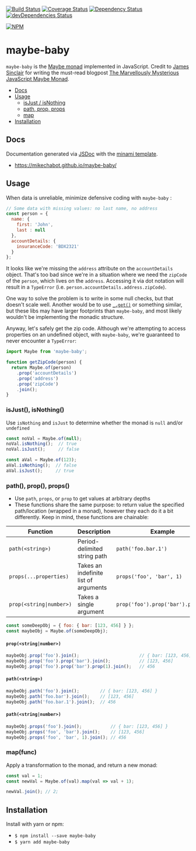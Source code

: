 [![Build Status](https://travis-ci.org/mikechabot/maybe-baby.svg?branch=master)](https://travis-ci.org/mikechabot/maybe-baby)
[![Coverage Status](https://coveralls.io/repos/github/mikechabot/maybe-baby/badge.svg?branch=master&cacheBuster=1)](https://coveralls.io/github/mikechabot/maybe-baby?branch=master)
[![Dependency Status](https://david-dm.org/mikechabot/maybe-baby.svg)](https://david-dm.org/mikechabot/maybe-baby)
[![devDependencies Status](https://david-dm.org/mikechabot/maybe-baby/dev-status.svg)](https://david-dm.org/mikechabot/maybe-baby?type=dev)

[![NPM](https://nodei.co/npm/maybe-baby.png)](https://nodei.co/npm/maybe-baby/)

# maybe-baby

`maybe-baby` is the [Maybe monad](https://en.wikipedia.org/wiki/Monad_(functional_programming)#The_Maybe_monad) implemented in JavaScript. 
Credit to [James Sinclair](https://github.com/jrsinclair) for writing the must-read blogpost [The Marvellously Mysterious JavaScript Maybe Monad](http://jrsinclair.com/articles/2016/marvellously-mysterious-javascript-maybe-monad/).

- [Docs](#docs)
- [Usage](#usage)
  - [isJust / isNothing](#isjust-isnothing)
  - [path, prop, props](#path-prop-props)
  - [map](#mapfunc)
- [Installation](#installation)

## <a name="maybe-baby#docs">Docs</a>

Documentation generated via [JSDoc](https://github.com/jsdoc3/jsdoc) with the [minami template](https://github.com/nijikokun/minami).

* https://mikechabot.github.io/maybe-baby/

## <a name="maybe-baby#usage">Usage</a>

When data is unreliable, minimize defensive coding with `maybe-baby` :

```javascript
// Some data with missing values: no last name, no address
const person = { 
  name: {
    first: 'John',
    last : null
  },
  accountDetails: {
    insuranceCode: 'BDX2321'
  }
};
```
It looks like we're missing the `address` attribute on the `accountDetails` object. That's too bad since we're in a situation where we need the `zipCode` of the `person`, which lives on the `address`. Accessing it via dot notation will result in a `TypeError` (i.e. `person.accountDetails.address.zipCode`). 

One way to solve the problem is to write in some null checks, but that doesn't scale well. Another would be to use [`_.get()`](https://lodash.com/docs/4.17.4#get) or something similar, but these libs may have larger footprints than `maybe-baby`, and most likely wouldn't be implementing the monadic structure.

Anyway, let's safely get the zip code. Although we're attempting to access properties on an undefined object, with `maybe-baby`, we're guaranteed to never encounter a `TypeError`:

```javascript
import Maybe from 'maybe-baby';

function getZipCode(person) {
  return Maybe.of(person)
    .prop('accountDetails')
    .prop('address')
    .prop('zipCode')
    .join();
}
```

### <a name="usage#isJust">isJust(), isNothing()</a>

Use `isNothing` and `isJust` to determine whether the monad is `null` and/or `undefined`

```javascript
const noVal = Maybe.of(null);
noVal.isNothing();  // true
noVal.isJust();     // false

const aVal = Maybe.of(123);
aVal.isNothing();  // false
aVal.isJust();     // true
```

### <a name="usage#props">path(), prop(), props()</a>

* Use `path`, `props`, or `prop` to get values at arbitrary depths
* These functions share the same purpose: to return value the specified path/location (wrapped in a monad), however they each do it a bit differently. Keep in mind, these functions are chainable:

| Function | Description | Example 
| ----- | ---- | ----------- |
| `path(<string>)` | Period-delimited string path | `path('foo.bar.1')` |
| `props(...properties)` | Takes an indefinite list of arguments | `props('foo', 'bar', 1)` |
| `prop(<string\|number>)` | Takes a single argument | `prop('foo').prop('bar').prop(1)` |

```javascript
const someDeepObj = { foo: { bar: [123, 456] } };
const maybeObj = Maybe.of(someDeepObj);
```

#### `prop(<string|number>)`
```javascript
maybeObj.prop('foo').join();                       // { bar: [123, 456] }
maybeObj.prop('foo').prop('bar').join();           // [123, 456]
maybeObj.prop('foo').prop('bar').prop(1).join();   // 456
```

#### `path(<string>)`
```javascript
maybeObj.path('foo').join();        // { bar: [123, 456] }
maybeObj.path('foo.bar').join();    // [123, 456]
maybeObj.path('foo.bar.1').join();  // 456
```

#### `path(<string|number>)`
```javascript
maybeObj.props('foo').join();           // { bar: [123, 456] }
maybeObj.props('foo', 'bar').join();    // [123, 456]
maybeObj.props('foo', 'bar', 1).join(); // 456
```

### <a name="usage#map">map(func)</a>

Apply a transformation to the monad, and return a new monad:

```javascript
const val = 1;
const newVal = Maybe.of(val).map(val => val + 1);

newVal.join(); // 2;
```

## <a name="maybe-baby#installation">Installation</a>

Install with yarn or npm:

* `$ npm install --save maybe-baby`
* `$ yarn add maybe-baby`
